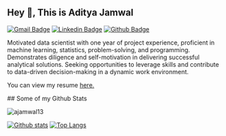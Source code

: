 ## Hey 👋, This is Aditya Jamwal
[![Gmail Badge](https://img.shields.io/badge/-adit.jamwal@gmail.com-c14438?style=flat&logo=Gmail&logoColor=white&link=mailto:adit.jamwal@gmail.com)](mailto:adit.jamwal@gmail.com) 
[![Linkedin Badge](https://img.shields.io/badge/-aditya-jamwal-2b14461a1-0072b1?style=flat&logo=Linkedin&logoColor=white&link=https://www.linkedin.com/in/aditya-jamwal-2b14461a1/)](https://www.linkedin.com/in/aditya-jamwal-2b14461a1/) [![Github Badge](https://img.shields.io/badge/-ajamwal13-grey?style=flat&logo=github&logoColor=white&link=https://github.com/ajamwal13/)](https://www.github.com/ajamwal13/) <p align='left'>Motivated data scientist with one year of project experience, proficient in machine learning, statistics, problem-solving, and programming. Demonstrates diligence and self-motivation in delivering successful analytical solutions. Seeking opportunities to leverage skills and contribute to data-driven decision-making in a dynamic work environment.
</p><p align='left'> You can view my resume <a href='https://docs.google.com/document/d/12tDDzLKvP5UyWpzoB0FL9DuOiEPvXpun/edit?usp=sharing&ouid=108173976310978969038&rtpof=true&sd=true ' target=_blank><u>here</u>.</a></p>
## Some of my Github Stats
<p align=left> <img src=https://komarev.com/ghpvc/?username=ajamwal13 alt=ajamwal13 /> </p>

[![Github stats](https://github-readme-stats.vercel.app/api?username=ajamwal13&show_icons=true&include_all_commits=true)](https://github.com/ajamwal13/github-readme-stats)
[![Top Langs](https://github-readme-stats.vercel.app/api/top-langs/?username=ajamwal13&layout=compact)](https://github.com/ajamwal13/github-readme-stats)



<!--
**ajamwal13/ajamwal13** is a ✨ _special_ ✨ repository because its `README.md` (this file) appears on your GitHub profile.

Here are some ideas to get you started:

- 🔭 I’m currently working on ...
- 🌱 I’m currently learning ...
- 👯 I’m looking to collaborate on ...
- 🤔 I’m looking for help with ...
- 💬 Ask me about ...
- 📫 How to reach me: ...
- 😄 Pronouns: ...
- ⚡ Fun fact: ...
-->
